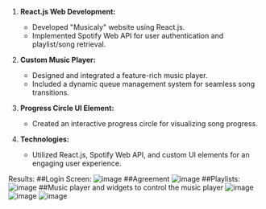 1. **React.js Web Development:**
   - Developed "Musicaly" website using React.js.
   - Implemented Spotify Web API for user authentication and playlist/song retrieval.

2. **Custom Music Player:**
   - Designed and integrated a feature-rich music player.
   - Included a dynamic queue management system for seamless song transitions.

3. **Progress Circle UI Element:**
   - Created an interactive progress circle for visualizing song progress.

4. **Technologies:**
   - Utilized React.js, Spotify Web API, and custom UI elements for an engaging user experience.

Results:
##Login Screen:
![image](https://github.com/username-copied/musicaly/assets/80121156/6315b95c-da76-4414-95a2-7b91f2eb765f)
##Agreement
![image](https://github.com/username-copied/musicaly/assets/80121156/81e66362-5937-4454-8896-b62efe8e6dbf)
##Playlists:
![image](https://github.com/username-copied/musicaly/assets/80121156/0389338d-facb-4c21-8fba-3a12fd6ef46c)
##Music player and widgets to control the music player
![image](https://github.com/username-copied/musicaly/assets/80121156/4c5c9d5f-1dbc-4d00-aa6f-2e61314e76d0)
![image](https://github.com/username-copied/musicaly/assets/80121156/ea8d53dc-e592-4ffc-adb5-4e734a66c311)
![image](https://github.com/username-copied/musicaly/assets/80121156/083cb543-283a-4f55-b992-b3613465e7c1)
